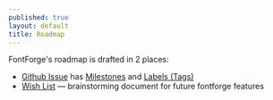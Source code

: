 ```yaml
---
published: true
layout: default
title: Roadmap
---
```


FontForge's roadmap is drafted in 2 places:

* [Github Issue](https://github.com/fontforge/fontforge/issues/) has [Milestones](https://github.com/fontforge/fontforge/issues/milestones) and [Labels (Tags)](https://github.com/fontforge/fontforge/issues/labels) 
* [Wish List](https://docs.google.com/document/d/10bOfbJvykm_CUN-nV4FgFn9R7cYWSEEfLm0JnJD3FSU/edit#) &mdash; brainstorming document for future fontforge features
